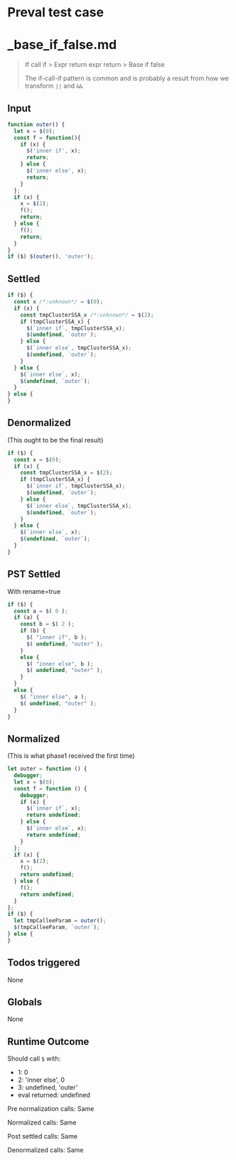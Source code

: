# Preval test case

# _base_if_false.md

> If call if > Expr return expr return > Base if false
>
> The if-call-if pattern is common and is probably a result from how we transform `||` and `&&`

## Input

`````js filename=intro
function outer() {
  let x = $(0);
  const f = function(){
    if (x) {
      $('inner if', x);
      return;
    } else {
      $('inner else', x);
      return;
    }
  };
  if (x) {
    x = $(2);
    f();
    return;
  } else {
    f();
    return;
  }
}
if ($) $(outer(), 'outer');
`````


## Settled


`````js filename=intro
if ($) {
  const x /*:unknown*/ = $(0);
  if (x) {
    const tmpClusterSSA_x /*:unknown*/ = $(2);
    if (tmpClusterSSA_x) {
      $(`inner if`, tmpClusterSSA_x);
      $(undefined, `outer`);
    } else {
      $(`inner else`, tmpClusterSSA_x);
      $(undefined, `outer`);
    }
  } else {
    $(`inner else`, x);
    $(undefined, `outer`);
  }
} else {
}
`````


## Denormalized
(This ought to be the final result)

`````js filename=intro
if ($) {
  const x = $(0);
  if (x) {
    const tmpClusterSSA_x = $(2);
    if (tmpClusterSSA_x) {
      $(`inner if`, tmpClusterSSA_x);
      $(undefined, `outer`);
    } else {
      $(`inner else`, tmpClusterSSA_x);
      $(undefined, `outer`);
    }
  } else {
    $(`inner else`, x);
    $(undefined, `outer`);
  }
}
`````


## PST Settled
With rename=true

`````js filename=intro
if ($) {
  const a = $( 0 );
  if (a) {
    const b = $( 2 );
    if (b) {
      $( "inner if", b );
      $( undefined, "outer" );
    }
    else {
      $( "inner else", b );
      $( undefined, "outer" );
    }
  }
  else {
    $( "inner else", a );
    $( undefined, "outer" );
  }
}
`````


## Normalized
(This is what phase1 received the first time)

`````js filename=intro
let outer = function () {
  debugger;
  let x = $(0);
  const f = function () {
    debugger;
    if (x) {
      $(`inner if`, x);
      return undefined;
    } else {
      $(`inner else`, x);
      return undefined;
    }
  };
  if (x) {
    x = $(2);
    f();
    return undefined;
  } else {
    f();
    return undefined;
  }
};
if ($) {
  let tmpCalleeParam = outer();
  $(tmpCalleeParam, `outer`);
} else {
}
`````


## Todos triggered


None


## Globals


None


## Runtime Outcome


Should call `$` with:
 - 1: 0
 - 2: 'inner else', 0
 - 3: undefined, 'outer'
 - eval returned: undefined

Pre normalization calls: Same

Normalized calls: Same

Post settled calls: Same

Denormalized calls: Same
